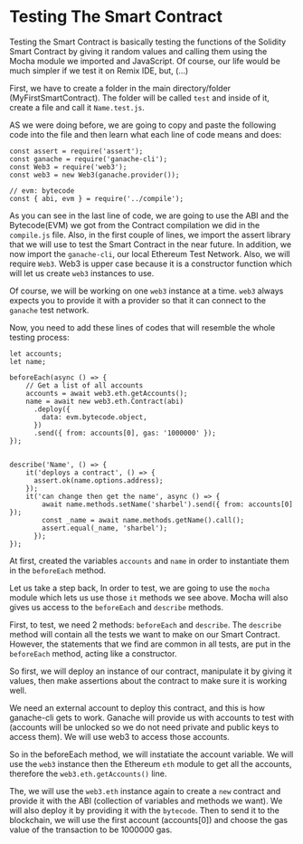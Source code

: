 # Testing The Smart Contract

Testing the Smart Contract is basically testing the functions of the Solidity Smart Contract by giving it random values and calling them using the Mocha module we imported and JavaScript. Of course, our life would be much simpler if we test it on Remix IDE, but, (...)

First, we have to create a folder in the main directory/folder (MyFirstSmartContract). The folder will be called ```test``` and inside of it, create a file and call it ```Name.test.js```.  

AS we were doing before, we are going to copy and paste the following code into the file and then learn what each line of code means and does:  

```
const assert = require('assert');
const ganache = require('ganache-cli');
const Web3 = require('web3');
const web3 = new Web3(ganache.provider());

// evm: bytecode
const { abi, evm } = require('../compile');
```  

As you can see in the last line of code, we are going to use the ABI and the Bytecode(EVM) we got from the Contract compilation we did in the ```compile.js``` file. Also, in the first couple of lines, we import the assert library that we will use to test the Smart Contract in the near future. In addition, we now import the ```ganache-cli```, our local Ethereum Test Network. Also, we will require ```Web3```. Web3 is upper case because it is a constructor function which will let us create ```web3``` instances to use.  

Of course, we will be working on one ```web3``` instance at a time. ```web3``` always expects you to provide it with a provider so that it can connect to the ```ganache``` test network.  

Now, you need to add these lines of codes that will resemble the whole testing process:  

```
let accounts;
let name;

beforeEach(async () => {
    // Get a list of all accounts
    accounts = await web3.eth.getAccounts();
    name = await new web3.eth.Contract(abi)
      .deploy({
        data: evm.bytecode.object,
      })
      .send({ from: accounts[0], gas: '1000000' });
});


describe('Name', () => {
    it('deploys a contract', () => {
      assert.ok(name.options.address);
    });
    it('can change then get the name', async () => {
        await name.methods.setName('sharbel').send({ from: accounts[0] });
        const _name = await name.methods.getName().call();
        assert.equal(_name, 'sharbel');
      });
});
```  

At first, created the variables ```accounts``` and ```name``` in order to instantiate them in the ```beforeEach``` method.  

Let us take a step back, In order to test, we are going to use the ```mocha``` module which lets us use those ```it``` methods we see above. Mocha will also gives us access to the ```beforeEach``` and ```describe``` methods.  

First, to test, we need 2 methods: ```beforeEach``` and ```describe```. The ```describe``` method will contain all the tests we want to make on our Smart Contract. However, the statements that we find are common in all tests, are put in the ```beforeEach``` method, acting like a constructor.  

So first, we will deploy an instance of our contract, manipulate it by giving it values, then make assertions about the contract to make sure it is working well.  

We need an external account to deploy this contract, and this is how ganache-cli gets to work. Ganache will provide us with accounts to test with (accounts will be unlocked so we do not need private and public keys to access them). We will use web3 to access those accounts.  

So in the beforeEach method, we will instatiate the account variable. We will use the ```web3``` instance then the Ethereum ```eth``` module to get all the accounts, therefore the ```web3.eth.getAccounts()``` line.  

The, we will use the ```web3.eth``` instance again to create a ```new``` contract and provide it with the ABI (collection of variables and methods we want). We will also deploy it by providing it with the ```bytecode```. Then to send it to the blockchain, we will use the first account (accounts[0]) and choose the gas value of the transaction to be 1000000 gas.
